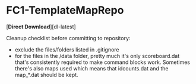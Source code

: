 # FC1-TemplateMapRepo

[**Direct Download**][dl-latest]


Cleanup checklist before committing to repository:

* exclude the files/folders listed in .gitignore
* for the files in the /data folder, pretty much it's only scoreboard.dat that's consistently required to make command blocks work. Sometimes there's also maps used which means that idcounts.dat and the map_\*.dat should be kept.
